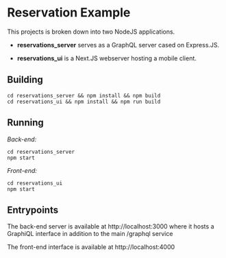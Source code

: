 # Reservation Example

This projects is broken down into two NodeJS applications. 

* **reservations_server** serves as a GraphQL server cased on Express.JS. 

* **reservations_ui** is a Next.JS webserver hosting a mobile client.

## Building

    cd reservations_server && npm install && npm build
    cd reservations_ui && npm install && npm run build
    
## Running

*Back-end:*

    cd reservations_server
    npm start
    
*Front-end:*

    cd reservations_ui
    npm start
        
## Entrypoints
The back-end server is available at http://localhost:3000 where it hosts a GraphiQL interface in 
addition to the main /graphql service 

The front-end interface is available at http://localhost:4000